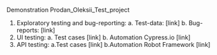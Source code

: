 Demonstration Prodan_Oleksii_Test_project
 

1. Exploratory testing and bug-reporting:
      a. Test-data: [link]
      b. Bug-reports: [link]
2. UI testing:
       a. Test cases [link]
       b. Automation Cypress.io [link]
3. API testing:
       a.Test cases [link]
       b.Automation Robot Framework [link]
	
